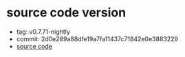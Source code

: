# source code version

* tag: v0.7.71-nightly
* commit: 2d0e289a88dfe19a7fa11437c71842e0e3883229
* [source code](https://github.com/datafuselabs/databend/tree/v0.7.71-nightly)
